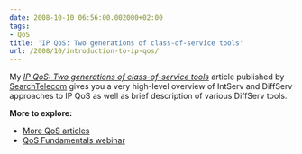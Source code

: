 ```yaml
---
date: 2008-10-10 06:56:00.002000+02:00
tags:
- QoS
title: 'IP QoS: Two generations of class-of-service tools'
url: /2008/10/introduction-to-ip-qos/
---
```

My [*IP QoS: Two generations of class-of-service tools*](http://searchtelecom.techtarget.com/tip/0,289483,sid103_gci1333175,00.html) article published by [SearchTelecom](http://searchtelecom.techtarget.com/) gives you a very high-level overview of IntServ and DiffServ approaches to IP QoS as well as brief description of various DiffServ tools.

**More to explore:**

* [More QoS articles](/kb/tag/QoS/)
* [QoS Fundamentals webinar](https://www.ipspace.net/QoS_Fundamentals)